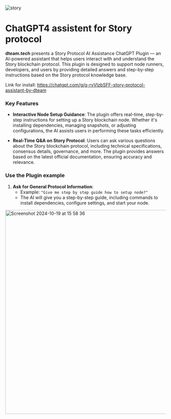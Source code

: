 ![story](https://github.com/user-attachments/assets/47214ed3-ef39-4223-952f-13a245934e37)

# ChatGPT4 assistent for Story protocol 

**dteam.tech** presents a Story Protocol AI Assistance ChatGPT Plugin — an AI-powered assistant that helps users interact with and understand the Story blockchain protocol. This plugin is designed to support node runners, developers, and users by providing detailed answers and step-by-step instructions based on the Story protocol knowledge base.

Link for install: 
https://chatgpt.com/g/g-rvVlzbSFF-story-protocol-assistant-by-dteam

### Key Features

- **Interactive Node Setup Guidance**: 
   The plugin offers real-time, step-by-step instructions for setting up a Story blockchain node. Whether it's installing dependencies, managing snapshots, or adjusting configurations, the AI assists users in performing these tasks efficiently.

-  **Real-Time Q&A on Story Protocol**: 
   Users can ask various questions about the Story blockchain protocol, including technical specifications, consensus details, governance, and more. The plugin provides answers based on the latest official documentation, ensuring accuracy and relevance.

### Use the Plugin example 

1. **Ask for General Protocol Information**:
   - Example: `"Give me step by step guide how to setup node?"`
   - The AI will give you a step-by-step guide, including commands to install dependencies, configure settings, and start your node.
<img width="641" alt="Screenshot 2024-10-19 at 15 58 36" src="https://github.com/user-attachments/assets/0e9701a9-b30d-417e-a180-78ef37351316">
